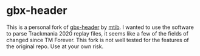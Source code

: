 # gbx-header

This is a personal fork of [gbx-header](https://github.com/mtib/gbx-header) by [mtib](https://github.com/mtib/).
I wanted to use the software to parse Trackmania 2020 replay files, it seems like a few of the fields of changed since TM Forever.
This fork is not well tested for the features of the original repo.
Use at your own risk.
